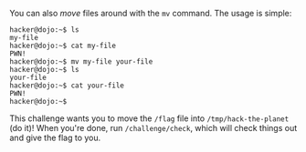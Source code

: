 You can also _move_ files around with the `mv` command.
The usage is simple:

```console
hacker@dojo:~$ ls
my-file
hacker@dojo:~$ cat my-file
PWN!
hacker@dojo:~$ mv my-file your-file
hacker@dojo:~$ ls
your-file
hacker@dojo:~$ cat your-file
PWN!
hacker@dojo:~$
```

This challenge wants you to move the `/flag` file into `/tmp/hack-the-planet` (do it)!
When you're done, run `/challenge/check`, which will check things out and give the flag to you.
